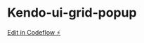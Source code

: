 # Kendo-ui-grid-popup

[Edit in Codeflow ⚡️](https://stackblitz.com/~/github.com/shady1910/Kendo-ui-grid-popup)